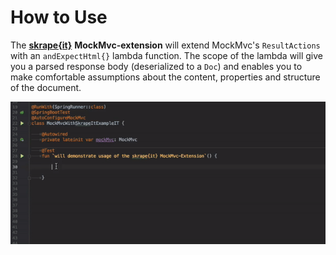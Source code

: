 # How to Use

The [**skrape{it}**](../) **MockMvc-extension** will extend MockMvc's `ResultActions` with an `andExpectHtml{}` lambda function. The scope of the lambda will give you a parsed response body \(deserialized to a `Doc`\) and enables you to make comfortable assumptions about the content, properties and structure of the document. 

![Documentation by example](../.gitbook/assets/example-usage.gif)



